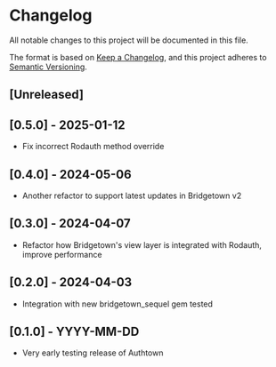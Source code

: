 # Changelog

All notable changes to this project will be documented in this file.

The format is based on [Keep a Changelog](https://keepachangelog.com/en/1.0.0/),
and this project adheres to [Semantic Versioning](https://semver.org/spec/v2.0.0.html).

## [Unreleased]

## [0.5.0] - 2025-01-12

- Fix incorrect Rodauth method override

## [0.4.0] - 2024-05-06

- Another refactor to support latest updates in Bridgetown v2

## [0.3.0] - 2024-04-07

- Refactor how Bridgetown's view layer is integrated with Rodauth, improve performance

## [0.2.0] - 2024-04-03

- Integration with new bridgetown_sequel gem tested

## [0.1.0] - YYYY-MM-DD

- Very early testing release of Authtown
